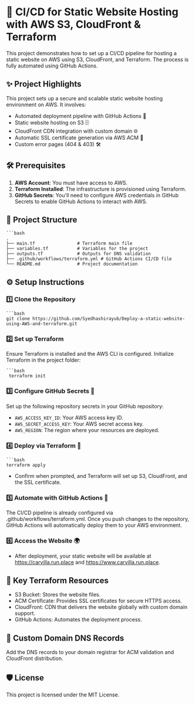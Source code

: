 # 🚀 CI/CD for Static Website Hosting with AWS S3, CloudFront & Terraform

This project demonstrates how to set up a CI/CD pipeline for hosting a static website on AWS using S3, CloudFront, and Terraform. The process is fully automated using GitHub Actions.

## ✨ Project Highlights

This project sets up a secure and scalable static website hosting environment on AWS. It involves:

- Automated deployment pipeline with GitHub Actions 🤖
- Static website hosting on S3 🗄️
- CloudFront CDN integration with custom domain 🌐
- Automatic SSL certificate generation via AWS ACM 🔐
- Custom error pages (404 & 403) 🛠️

## 🛠️ Prerequisites

1. **AWS Account**: You must have access to AWS.
2. **Terraform Installed**: The infrastructure is provisioned using Terraform.
3. **GitHub Secrets**: You'll need to configure AWS credentials in GitHub Secrets to enable GitHub Actions to interact with AWS.

## 🌳 Project Structure
    ```bash        
    .
    ├── main.tf                # Terraform main file
    ├── variables.tf           # Variables for the project
    ├── outputs.tf             # Outputs for DNS validation
    ├── .github/workflows/terraform.yml # GitHub Actions CI/CD file
    └── README.md              # Project documentation

## ⚙️ Setup Instructions

### 1️⃣ Clone the Repository

    ```bash
    git clone https://github.com/Syedhashirayub/Deploy-a-static-website-using-AWS-and-terraform.git
    
### 2️⃣ Set up Terraform
Ensure Terraform is installed and the AWS CLI is configured.
Initialize Terraform in the project folder:

    ```bash
     terraform init

### 3️⃣ Configure GitHub Secrets 🔐
Set up the following repository secrets in your GitHub repository:
- `AWS_ACCESS_KEY_ID`: Your AWS access key ID.
- `AWS_SECRET_ACCESS_KEY`: Your AWS secret access key.
- `AWS_REGION`: The region where your resources are deployed.

### 4️⃣ Deploy via Terraform 🚀
    ```bash
    terraform apply
- Confirm when prompted, and Terraform will set up S3, CloudFront, and the SSL certificate.

### 5️⃣ Automate with GitHub Actions 🤖
The CI/CD pipeline is already configured via .github/workflows/terraform.yml.
Once you push changes to the repository, GitHub Actions will automatically deploy them to your AWS environment.

### 6️⃣ Access the Website 🌍
- After deployment, your static website will be available at https://carvilla.run.place and https://www.carvilla.run.place.


## 📂 Key Terraform Resources

- S3 Bucket: Stores the website files.
- ACM Certificate: Provides SSL certificates for secure HTTPS access.
- CloudFront: CDN that delivers the website globally with custom domain support.
- GitHub Actions: Automates the deployment process.

## 📜 Custom Domain DNS Records
Add the DNS records to your domain registrar for ACM validation and CloudFront distribution.

## 🛡️ License
This project is licensed under the MIT License.





